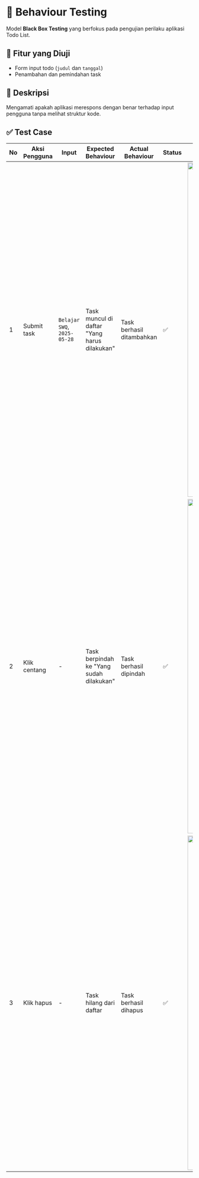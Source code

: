 # 🧪 Behaviour Testing

Model **Black Box Testing** yang berfokus pada pengujian perilaku aplikasi Todo List.

## 🎯 Fitur yang Diuji
- Form input todo (`judul` dan `tanggal`)
- Penambahan dan pemindahan task

## 🧾 Deskripsi
Mengamati apakah aplikasi merespons dengan benar terhadap input pengguna tanpa melihat struktur kode.

## ✅ Test Case

| No | Aksi Pengguna | Input | Expected Behaviour | Actual Behaviour | Status | Bukti Gambar |
|----|----------------|--------|---------------------|-------------------|--------|---------------|
| 1 | Submit task | `Belajar SWQ`, `2025-05-28` | Task muncul di daftar "Yang harus dilakukan" | Task berhasil ditambahkan | ✅ | <img width="900" src="https://github.com/user-attachments/assets/72ca8562-e996-4fb7-b272-fa0a52cf7c50" /> |
| 2 | Klik centang | - | Task berpindah ke "Yang sudah dilakukan" | Task berhasil dipindah | ✅ | <img width="900" src="https://github.com/user-attachments/assets/7ebe0b88-e1ee-4cc5-8097-f89f68f83005" /> |
| 3 | Klik hapus | - | Task hilang dari daftar | Task berhasil dihapus | ✅ | <img width="900" src="https://github.com/user-attachments/assets/d99632fb-6c45-480d-86d5-c7d805486d63" /> |
